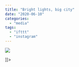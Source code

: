 ```yaml
---
title: "Bright lights, big city"
date: "2020-06-10"
categories: 
  - "media"
tags: 
  - "ifttt"
  - "instagram"
---
```


![](images/Mathew-Ingram-on-Instagram-“Bright-lights-big-city”.png)

\]\]>

